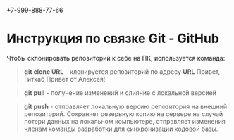 +7-999-888-77-66
# Инструкция по связке Git - GitHub

Чтобы склонировать репозиторий к себе на ПК, используется команда: 
> **git clone URL** - клонируется репозиторий по адресу **URL** 
Привет, Гитхаб
Привет от Алексея!

> **git pull** - получение изменений и слияние с локальной версией

> **git push** - отправляет локальную версию репозитория на внешний репозиторий. Сохраняет резервную копию на сервере на случай потери данных на локальном компьютере, отправляет изменения членам команды разработки для синхронизации кодовой базы.